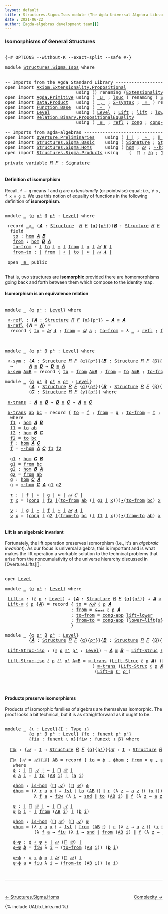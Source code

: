 ```yaml
---
layout: default
title : Structures.Sigma.Isos module (The Agda Universal Algebra Library)
date : 2021-06-22
author: [agda-algebras development team][]
---
```


### <a id="isomorphisms-of-general-structures">Isomorphisms of General Structures</a>

<pre class="Agda">

<a id="262" class="Symbol">{-#</a> <a id="266" class="Keyword">OPTIONS</a> <a id="274" class="Pragma">--without-K</a> <a id="286" class="Pragma">--exact-split</a> <a id="300" class="Pragma">--safe</a> <a id="307" class="Symbol">#-}</a>

<a id="312" class="Keyword">module</a> <a id="319" href="Structures.Sigma.Isos.html" class="Module">Structures.Sigma.Isos</a> <a id="341" class="Keyword">where</a>


<a id="349" class="Comment">-- Imports from the Agda Standard Library ------------------------------------------------------</a>
<a id="446" class="Keyword">open</a> <a id="451" class="Keyword">import</a> <a id="458" href="Axiom.Extensionality.Propositional.html" class="Module">Axiom.Extensionality.Propositional</a>
                           <a id="520" class="Keyword">using</a> <a id="526" class="Symbol">()</a> <a id="529" class="Keyword">renaming</a> <a id="538" class="Symbol">(</a><a id="539" href="Axiom.Extensionality.Propositional.html#741" class="Function">Extensionality</a> <a id="554" class="Symbol">to</a> <a id="557" class="Function">funext</a><a id="563" class="Symbol">)</a>
<a id="565" class="Keyword">open</a> <a id="570" class="Keyword">import</a> <a id="577" href="Agda.Primitive.html" class="Module">Agda.Primitive</a> <a id="592" class="Keyword">using</a> <a id="598" class="Symbol">(</a> <a id="600" href="Agda.Primitive.html#810" class="Primitive Operator">_⊔_</a> <a id="604" class="Symbol">;</a> <a id="606" href="Agda.Primitive.html#780" class="Primitive">lsuc</a> <a id="611" class="Symbol">)</a> <a id="613" class="Keyword">renaming</a> <a id="622" class="Symbol">(</a> <a id="624" href="Agda.Primitive.html#326" class="Primitive">Set</a> <a id="628" class="Symbol">to</a> <a id="631" class="Primitive">Type</a> <a id="636" class="Symbol">)</a>
<a id="638" class="Keyword">open</a> <a id="643" class="Keyword">import</a> <a id="650" href="Data.Product.html" class="Module">Data.Product</a>   <a id="665" class="Keyword">using</a> <a id="671" class="Symbol">(</a> <a id="673" href="Agda.Builtin.Sigma.html#236" class="InductiveConstructor Operator">_,_</a> <a id="677" class="Symbol">;</a> <a id="679" href="Data.Product.html#916" class="Function">Σ-syntax</a> <a id="688" class="Symbol">;</a> <a id="690" href="Data.Product.html#1167" class="Function Operator">_×_</a> <a id="694" class="Symbol">)</a> <a id="696" class="Keyword">renaming</a> <a id="705" class="Symbol">(</a> <a id="707" href="Agda.Builtin.Sigma.html#252" class="Field">proj₁</a> <a id="713" class="Symbol">to</a> <a id="716" class="Field">fst</a> <a id="720" class="Symbol">;</a> <a id="722" href="Agda.Builtin.Sigma.html#264" class="Field">proj₂</a> <a id="728" class="Symbol">to</a> <a id="731" class="Field">snd</a> <a id="735" class="Symbol">)</a>
<a id="737" class="Keyword">open</a> <a id="742" class="Keyword">import</a> <a id="749" href="Function.Base.html" class="Module">Function.Base</a>  <a id="764" class="Keyword">using</a> <a id="770" class="Symbol">(</a> <a id="772" href="Function.Base.html#1031" class="Function Operator">_∘_</a> <a id="776" class="Symbol">)</a>
<a id="778" class="Keyword">open</a> <a id="783" class="Keyword">import</a> <a id="790" href="Level.html" class="Module">Level</a>          <a id="805" class="Keyword">using</a> <a id="811" class="Symbol">(</a> <a id="813" href="Agda.Primitive.html#597" class="Postulate">Level</a> <a id="819" class="Symbol">;</a> <a id="821" href="Level.html#400" class="Record">Lift</a> <a id="826" class="Symbol">;</a> <a id="828" href="Level.html#457" class="InductiveConstructor">lift</a> <a id="833" class="Symbol">;</a> <a id="835" href="Level.html#470" class="Field">lower</a> <a id="841" class="Symbol">)</a>
<a id="843" class="Keyword">open</a> <a id="848" class="Keyword">import</a> <a id="855" href="Relation.Binary.PropositionalEquality.html" class="Module">Relation.Binary.PropositionalEquality</a>
                           <a id="920" class="Keyword">using</a> <a id="926" class="Symbol">(</a> <a id="928" href="Agda.Builtin.Equality.html#151" class="Datatype Operator">_≡_</a> <a id="932" class="Symbol">;</a> <a id="934" href="Agda.Builtin.Equality.html#208" class="InductiveConstructor">refl</a> <a id="939" class="Symbol">;</a> <a id="941" href="Relation.Binary.PropositionalEquality.Core.html#1130" class="Function">cong</a> <a id="946" class="Symbol">;</a> <a id="948" href="Relation.Binary.PropositionalEquality.Core.html#1461" class="Function">cong-app</a> <a id="957" class="Symbol">)</a>

<a id="960" class="Comment">-- Imports from agda-algebras -------------------------------------------------------------------</a>
<a id="1058" class="Keyword">open</a> <a id="1063" class="Keyword">import</a> <a id="1070" href="Overture.Preliminaries.html" class="Module">Overture.Preliminaries</a>    <a id="1096" class="Keyword">using</a> <a id="1102" class="Symbol">(</a> <a id="1104" href="Overture.Preliminaries.html#4245" class="Function Operator">∣_∣</a> <a id="1108" class="Symbol">;</a> <a id="1110" href="Overture.Preliminaries.html#9370" class="Function Operator">_≈_</a> <a id="1114" class="Symbol">;</a> <a id="1116" href="Overture.Preliminaries.html#4283" class="Function Operator">∥_∥</a> <a id="1120" class="Symbol">;</a> <a id="1122" href="Overture.Preliminaries.html#5275" class="Function Operator">_∙_</a> <a id="1126" class="Symbol">;</a> <a id="1128" href="Overture.Preliminaries.html#8697" class="Function">lower∼lift</a> <a id="1139" class="Symbol">;</a> <a id="1141" href="Overture.Preliminaries.html#8621" class="Function">lift∼lower</a> <a id="1152" class="Symbol">)</a>
<a id="1154" class="Keyword">open</a> <a id="1159" class="Keyword">import</a> <a id="1166" href="Structures.Sigma.Basic.html" class="Module">Structures.Sigma.Basic</a>    <a id="1192" class="Keyword">using</a> <a id="1198" class="Symbol">(</a> <a id="1200" href="Structures.Sigma.Basic.html#1165" class="Function">Signature</a> <a id="1210" class="Symbol">;</a> <a id="1212" href="Structures.Sigma.Basic.html#1326" class="Function">Structure</a> <a id="1222" class="Symbol">;</a> <a id="1224" href="Structures.Sigma.Basic.html#3849" class="Function">Lift-Struc</a> <a id="1235" class="Symbol">)</a>
<a id="1237" class="Keyword">open</a> <a id="1242" class="Keyword">import</a> <a id="1249" href="Structures.Sigma.Homs.html" class="Module">Structures.Sigma.Homs</a>     <a id="1275" class="Keyword">using</a> <a id="1281" class="Symbol">(</a> <a id="1283" href="Structures.Sigma.Homs.html#2347" class="Function">hom</a> <a id="1287" class="Symbol">;</a> <a id="1289" href="Structures.Sigma.Homs.html#3461" class="Function">𝒾𝒹</a> <a id="1292" class="Symbol">;</a> <a id="1294" href="Structures.Sigma.Homs.html#3335" class="Function">∘-hom</a> <a id="1300" class="Symbol">;</a> <a id="1302" href="Structures.Sigma.Homs.html#4290" class="Function">𝓁𝒾𝒻𝓉</a> <a id="1307" class="Symbol">;</a> <a id="1309" href="Structures.Sigma.Homs.html#4430" class="Function">𝓁ℴ𝓌ℯ𝓇</a> <a id="1315" class="Symbol">;</a> <a id="1317" href="Structures.Sigma.Homs.html#2256" class="Function">is-hom</a><a id="1323" class="Symbol">)</a>
<a id="1325" class="Keyword">open</a> <a id="1330" class="Keyword">import</a> <a id="1337" href="Structures.Sigma.Products.html" class="Module">Structures.Sigma.Products</a> <a id="1363" class="Keyword">using</a>    <a id="1372" class="Symbol">(</a>  <a id="1375" href="Structures.Sigma.Products.html#876" class="Function">⨅</a> <a id="1377" class="Symbol">;</a> <a id="1379" href="Structures.Sigma.Products.html#1277" class="Function">ℓp</a> <a id="1382" class="Symbol">;</a> <a id="1384" href="Structures.Sigma.Products.html#1313" class="Function">ℑ</a> <a id="1386" class="Symbol">;</a> <a id="1388" href="Structures.Sigma.Products.html#1363" class="Function">𝔖</a> <a id="1390" class="Symbol">;</a> <a id="1392" href="Structures.Sigma.Products.html#1431" class="Function">class-prod</a> <a id="1403" class="Symbol">)</a>

<a id="1406" class="Keyword">private</a> <a id="1414" class="Keyword">variable</a> <a id="1423" href="Structures.Sigma.Isos.html#1423" class="Generalizable">𝑅</a> <a id="1425" href="Structures.Sigma.Isos.html#1425" class="Generalizable">𝐹</a> <a id="1427" class="Symbol">:</a> <a id="1429" href="Structures.Sigma.Basic.html#1165" class="Function">Signature</a>

</pre>


#### <a id="isomorphism-toolbox">Definition of isomorphism</a>

Recall, `f ~ g` means f and g are *extensionally* (or pointwise) equal; i.e., `∀ x, f x ≡ g x`. We use this notion of equality of functions in the following definition of **isomorphism**.

<pre class="Agda">

<a id="1720" class="Keyword">module</a> <a id="1727" href="Structures.Sigma.Isos.html#1727" class="Module">_</a> <a id="1729" class="Symbol">{</a><a id="1730" href="Structures.Sigma.Isos.html#1730" class="Bound">α</a> <a id="1732" href="Structures.Sigma.Isos.html#1732" class="Bound">ρᵃ</a> <a id="1735" href="Structures.Sigma.Isos.html#1735" class="Bound">β</a> <a id="1737" href="Structures.Sigma.Isos.html#1737" class="Bound">ρᵇ</a> <a id="1740" class="Symbol">:</a> <a id="1742" href="Agda.Primitive.html#597" class="Postulate">Level</a><a id="1747" class="Symbol">}</a> <a id="1749" class="Keyword">where</a>

 <a id="1757" class="Keyword">record</a> <a id="1764" href="Structures.Sigma.Isos.html#1764" class="Record Operator">_≅_</a> <a id="1768" class="Symbol">(</a><a id="1769" href="Structures.Sigma.Isos.html#1769" class="Bound">𝑨</a> <a id="1771" class="Symbol">:</a> <a id="1773" href="Structures.Sigma.Basic.html#1326" class="Function">Structure</a>  <a id="1784" href="Structures.Sigma.Isos.html#1423" class="Generalizable">𝑅</a> <a id="1786" href="Structures.Sigma.Isos.html#1425" class="Generalizable">𝐹</a> <a id="1788" class="Symbol">{</a><a id="1789" href="Structures.Sigma.Isos.html#1730" class="Bound">α</a><a id="1790" class="Symbol">}{</a><a id="1792" href="Structures.Sigma.Isos.html#1732" class="Bound">ρᵃ</a><a id="1794" class="Symbol">})(</a><a id="1797" href="Structures.Sigma.Isos.html#1797" class="Bound">𝑩</a> <a id="1799" class="Symbol">:</a> <a id="1801" href="Structures.Sigma.Basic.html#1326" class="Function">Structure</a> <a id="1811" href="Structures.Sigma.Isos.html#1423" class="Generalizable">𝑅</a> <a id="1813" href="Structures.Sigma.Isos.html#1425" class="Generalizable">𝐹</a> <a id="1815" class="Symbol">{</a><a id="1816" href="Structures.Sigma.Isos.html#1735" class="Bound">β</a><a id="1817" class="Symbol">}{</a><a id="1819" href="Structures.Sigma.Isos.html#1737" class="Bound">ρᵇ</a><a id="1821" class="Symbol">})</a> <a id="1824" class="Symbol">:</a> <a id="1826" href="Structures.Sigma.Isos.html#631" class="Primitive">Type</a> <a id="1831" class="Symbol">(</a><a id="1832" href="Structures.Sigma.Isos.html#1730" class="Bound">α</a> <a id="1834" href="Agda.Primitive.html#810" class="Primitive Operator">⊔</a> <a id="1836" href="Structures.Sigma.Isos.html#1732" class="Bound">ρᵃ</a> <a id="1839" href="Agda.Primitive.html#810" class="Primitive Operator">⊔</a> <a id="1841" href="Structures.Sigma.Isos.html#1735" class="Bound">β</a> <a id="1843" href="Agda.Primitive.html#810" class="Primitive Operator">⊔</a> <a id="1845" href="Structures.Sigma.Isos.html#1737" class="Bound">ρᵇ</a><a id="1847" class="Symbol">)</a> <a id="1849" class="Keyword">where</a>
  <a id="1857" class="Keyword">field</a>
   <a id="1866" href="Structures.Sigma.Isos.html#1866" class="Field">to</a> <a id="1869" class="Symbol">:</a> <a id="1871" href="Structures.Sigma.Homs.html#2347" class="Function">hom</a> <a id="1875" href="Structures.Sigma.Isos.html#1769" class="Bound">𝑨</a> <a id="1877" href="Structures.Sigma.Isos.html#1797" class="Bound">𝑩</a>
   <a id="1882" href="Structures.Sigma.Isos.html#1882" class="Field">from</a> <a id="1887" class="Symbol">:</a> <a id="1889" href="Structures.Sigma.Homs.html#2347" class="Function">hom</a> <a id="1893" href="Structures.Sigma.Isos.html#1797" class="Bound">𝑩</a> <a id="1895" href="Structures.Sigma.Isos.html#1769" class="Bound">𝑨</a>
   <a id="1900" href="Structures.Sigma.Isos.html#1900" class="Field">to∼from</a> <a id="1908" class="Symbol">:</a> <a id="1910" href="Overture.Preliminaries.html#4245" class="Function Operator">∣</a> <a id="1912" href="Structures.Sigma.Isos.html#1866" class="Field">to</a> <a id="1915" href="Overture.Preliminaries.html#4245" class="Function Operator">∣</a> <a id="1917" href="Function.Base.html#1031" class="Function Operator">∘</a> <a id="1919" href="Overture.Preliminaries.html#4245" class="Function Operator">∣</a> <a id="1921" href="Structures.Sigma.Isos.html#1882" class="Field">from</a> <a id="1926" href="Overture.Preliminaries.html#4245" class="Function Operator">∣</a> <a id="1928" href="Overture.Preliminaries.html#9370" class="Function Operator">≈</a> <a id="1930" href="Overture.Preliminaries.html#4245" class="Function Operator">∣</a> <a id="1932" href="Structures.Sigma.Homs.html#3461" class="Function">𝒾𝒹</a> <a id="1935" href="Structures.Sigma.Isos.html#1797" class="Bound">𝑩</a> <a id="1937" href="Overture.Preliminaries.html#4245" class="Function Operator">∣</a>
   <a id="1942" href="Structures.Sigma.Isos.html#1942" class="Field">from∼to</a> <a id="1950" class="Symbol">:</a> <a id="1952" href="Overture.Preliminaries.html#4245" class="Function Operator">∣</a> <a id="1954" href="Structures.Sigma.Isos.html#1882" class="Field">from</a> <a id="1959" href="Overture.Preliminaries.html#4245" class="Function Operator">∣</a> <a id="1961" href="Function.Base.html#1031" class="Function Operator">∘</a> <a id="1963" href="Overture.Preliminaries.html#4245" class="Function Operator">∣</a> <a id="1965" href="Structures.Sigma.Isos.html#1866" class="Field">to</a> <a id="1968" href="Overture.Preliminaries.html#4245" class="Function Operator">∣</a> <a id="1970" href="Overture.Preliminaries.html#9370" class="Function Operator">≈</a> <a id="1972" href="Overture.Preliminaries.html#4245" class="Function Operator">∣</a> <a id="1974" href="Structures.Sigma.Homs.html#3461" class="Function">𝒾𝒹</a> <a id="1977" href="Structures.Sigma.Isos.html#1769" class="Bound">𝑨</a> <a id="1979" href="Overture.Preliminaries.html#4245" class="Function Operator">∣</a>

 <a id="1983" class="Keyword">open</a> <a id="1988" href="Structures.Sigma.Isos.html#1764" class="Module Operator">_≅_</a> <a id="1992" class="Keyword">public</a>

</pre>

That is, two structures are **isomorphic** provided there are homomorphisms going back and forth between them which compose to the identity map.



#### <a id="isomorphism-is-an-equivalence-relation">Isomorphism is an equivalence relation</a>

<pre class="Agda">

<a id="2270" class="Keyword">module</a> <a id="2277" href="Structures.Sigma.Isos.html#2277" class="Module">_</a> <a id="2279" class="Symbol">{</a><a id="2280" href="Structures.Sigma.Isos.html#2280" class="Bound">α</a> <a id="2282" href="Structures.Sigma.Isos.html#2282" class="Bound">ρᵃ</a> <a id="2285" class="Symbol">:</a> <a id="2287" href="Agda.Primitive.html#597" class="Postulate">Level</a><a id="2292" class="Symbol">}</a> <a id="2294" class="Keyword">where</a>

 <a id="2302" href="Structures.Sigma.Isos.html#2302" class="Function">≅-refl</a> <a id="2309" class="Symbol">:</a> <a id="2311" class="Symbol">{</a><a id="2312" href="Structures.Sigma.Isos.html#2312" class="Bound">𝑨</a> <a id="2314" class="Symbol">:</a> <a id="2316" href="Structures.Sigma.Basic.html#1326" class="Function">Structure</a> <a id="2326" href="Structures.Sigma.Isos.html#1423" class="Generalizable">𝑅</a> <a id="2328" href="Structures.Sigma.Isos.html#1425" class="Generalizable">𝐹</a> <a id="2330" class="Symbol">{</a><a id="2331" href="Structures.Sigma.Isos.html#2280" class="Bound">α</a><a id="2332" class="Symbol">}{</a><a id="2334" href="Structures.Sigma.Isos.html#2282" class="Bound">ρᵃ</a><a id="2336" class="Symbol">}}</a> <a id="2339" class="Symbol">→</a> <a id="2341" href="Structures.Sigma.Isos.html#2312" class="Bound">𝑨</a> <a id="2343" href="Structures.Sigma.Isos.html#1764" class="Record Operator">≅</a> <a id="2345" href="Structures.Sigma.Isos.html#2312" class="Bound">𝑨</a>
 <a id="2348" href="Structures.Sigma.Isos.html#2302" class="Function">≅-refl</a> <a id="2355" class="Symbol">{</a><a id="2356" class="Argument">𝑨</a> <a id="2358" class="Symbol">=</a> <a id="2360" href="Structures.Sigma.Isos.html#2360" class="Bound">𝑨</a><a id="2361" class="Symbol">}</a> <a id="2363" class="Symbol">=</a>
  <a id="2367" class="Keyword">record</a> <a id="2374" class="Symbol">{</a> <a id="2376" href="Structures.Sigma.Isos.html#1866" class="Field">to</a> <a id="2379" class="Symbol">=</a> <a id="2381" href="Structures.Sigma.Homs.html#3461" class="Function">𝒾𝒹</a> <a id="2384" href="Structures.Sigma.Isos.html#2360" class="Bound">𝑨</a> <a id="2386" class="Symbol">;</a> <a id="2388" href="Structures.Sigma.Isos.html#1882" class="Field">from</a> <a id="2393" class="Symbol">=</a> <a id="2395" href="Structures.Sigma.Homs.html#3461" class="Function">𝒾𝒹</a> <a id="2398" href="Structures.Sigma.Isos.html#2360" class="Bound">𝑨</a> <a id="2400" class="Symbol">;</a> <a id="2402" href="Structures.Sigma.Isos.html#1900" class="Field">to∼from</a> <a id="2410" class="Symbol">=</a> <a id="2412" class="Symbol">λ</a> <a id="2414" href="Structures.Sigma.Isos.html#2414" class="Bound">_</a> <a id="2416" class="Symbol">→</a> <a id="2418" href="Agda.Builtin.Equality.html#208" class="InductiveConstructor">refl</a> <a id="2423" class="Symbol">;</a> <a id="2425" href="Structures.Sigma.Isos.html#1942" class="Field">from∼to</a> <a id="2433" class="Symbol">=</a> <a id="2435" class="Symbol">λ</a> <a id="2437" href="Structures.Sigma.Isos.html#2437" class="Bound">_</a> <a id="2439" class="Symbol">→</a> <a id="2441" href="Agda.Builtin.Equality.html#208" class="InductiveConstructor">refl</a> <a id="2446" class="Symbol">}</a>



<a id="2451" class="Keyword">module</a> <a id="2458" href="Structures.Sigma.Isos.html#2458" class="Module">_</a> <a id="2460" class="Symbol">{</a><a id="2461" href="Structures.Sigma.Isos.html#2461" class="Bound">α</a> <a id="2463" href="Structures.Sigma.Isos.html#2463" class="Bound">ρᵃ</a> <a id="2466" href="Structures.Sigma.Isos.html#2466" class="Bound">β</a> <a id="2468" href="Structures.Sigma.Isos.html#2468" class="Bound">ρᵇ</a> <a id="2471" class="Symbol">:</a> <a id="2473" href="Agda.Primitive.html#597" class="Postulate">Level</a><a id="2478" class="Symbol">}</a> <a id="2480" class="Keyword">where</a>

 <a id="2488" href="Structures.Sigma.Isos.html#2488" class="Function">≅-sym</a> <a id="2494" class="Symbol">:</a> <a id="2496" class="Symbol">{</a><a id="2497" href="Structures.Sigma.Isos.html#2497" class="Bound">𝑨</a> <a id="2499" class="Symbol">:</a> <a id="2501" href="Structures.Sigma.Basic.html#1326" class="Function">Structure</a> <a id="2511" href="Structures.Sigma.Isos.html#1423" class="Generalizable">𝑅</a> <a id="2513" href="Structures.Sigma.Isos.html#1425" class="Generalizable">𝐹</a> <a id="2515" class="Symbol">{</a><a id="2516" href="Structures.Sigma.Isos.html#2461" class="Bound">α</a><a id="2517" class="Symbol">}{</a><a id="2519" href="Structures.Sigma.Isos.html#2463" class="Bound">ρᵃ</a><a id="2521" class="Symbol">}}{</a><a id="2524" href="Structures.Sigma.Isos.html#2524" class="Bound">𝑩</a> <a id="2526" class="Symbol">:</a> <a id="2528" href="Structures.Sigma.Basic.html#1326" class="Function">Structure</a> <a id="2538" href="Structures.Sigma.Isos.html#1423" class="Generalizable">𝑅</a> <a id="2540" href="Structures.Sigma.Isos.html#1425" class="Generalizable">𝐹</a> <a id="2542" class="Symbol">{</a><a id="2543" href="Structures.Sigma.Isos.html#2466" class="Bound">β</a><a id="2544" class="Symbol">}{</a><a id="2546" href="Structures.Sigma.Isos.html#2468" class="Bound">ρᵇ</a><a id="2548" class="Symbol">}}</a>
  <a id="2553" class="Symbol">→</a>      <a id="2560" href="Structures.Sigma.Isos.html#2497" class="Bound">𝑨</a> <a id="2562" href="Structures.Sigma.Isos.html#1764" class="Record Operator">≅</a> <a id="2564" href="Structures.Sigma.Isos.html#2524" class="Bound">𝑩</a> <a id="2566" class="Symbol">→</a> <a id="2568" href="Structures.Sigma.Isos.html#2524" class="Bound">𝑩</a> <a id="2570" href="Structures.Sigma.Isos.html#1764" class="Record Operator">≅</a> <a id="2572" href="Structures.Sigma.Isos.html#2497" class="Bound">𝑨</a>
 <a id="2575" href="Structures.Sigma.Isos.html#2488" class="Function">≅-sym</a> <a id="2581" href="Structures.Sigma.Isos.html#2581" class="Bound">A≅B</a> <a id="2585" class="Symbol">=</a> <a id="2587" class="Keyword">record</a> <a id="2594" class="Symbol">{</a> <a id="2596" href="Structures.Sigma.Isos.html#1866" class="Field">to</a> <a id="2599" class="Symbol">=</a> <a id="2601" href="Structures.Sigma.Isos.html#1882" class="Field">from</a> <a id="2606" href="Structures.Sigma.Isos.html#2581" class="Bound">A≅B</a> <a id="2610" class="Symbol">;</a> <a id="2612" href="Structures.Sigma.Isos.html#1882" class="Field">from</a> <a id="2617" class="Symbol">=</a> <a id="2619" href="Structures.Sigma.Isos.html#1866" class="Field">to</a> <a id="2622" href="Structures.Sigma.Isos.html#2581" class="Bound">A≅B</a> <a id="2626" class="Symbol">;</a> <a id="2628" href="Structures.Sigma.Isos.html#1900" class="Field">to∼from</a> <a id="2636" class="Symbol">=</a> <a id="2638" href="Structures.Sigma.Isos.html#1942" class="Field">from∼to</a> <a id="2646" href="Structures.Sigma.Isos.html#2581" class="Bound">A≅B</a> <a id="2650" class="Symbol">;</a> <a id="2652" href="Structures.Sigma.Isos.html#1942" class="Field">from∼to</a> <a id="2660" class="Symbol">=</a> <a id="2662" href="Structures.Sigma.Isos.html#1900" class="Field">to∼from</a> <a id="2670" href="Structures.Sigma.Isos.html#2581" class="Bound">A≅B</a> <a id="2674" class="Symbol">}</a>

<a id="2677" class="Keyword">module</a> <a id="2684" href="Structures.Sigma.Isos.html#2684" class="Module">_</a> <a id="2686" class="Symbol">{</a><a id="2687" href="Structures.Sigma.Isos.html#2687" class="Bound">α</a> <a id="2689" href="Structures.Sigma.Isos.html#2689" class="Bound">ρᵃ</a> <a id="2692" href="Structures.Sigma.Isos.html#2692" class="Bound">β</a> <a id="2694" href="Structures.Sigma.Isos.html#2694" class="Bound">ρᵇ</a> <a id="2697" href="Structures.Sigma.Isos.html#2697" class="Bound">γ</a> <a id="2699" href="Structures.Sigma.Isos.html#2699" class="Bound">ρᶜ</a> <a id="2702" class="Symbol">:</a> <a id="2704" href="Agda.Primitive.html#597" class="Postulate">Level</a><a id="2709" class="Symbol">}</a>
         <a id="2720" class="Symbol">(</a><a id="2721" href="Structures.Sigma.Isos.html#2721" class="Bound">𝑨</a> <a id="2723" class="Symbol">:</a> <a id="2725" href="Structures.Sigma.Basic.html#1326" class="Function">Structure</a> <a id="2735" href="Structures.Sigma.Isos.html#1423" class="Generalizable">𝑅</a> <a id="2737" href="Structures.Sigma.Isos.html#1425" class="Generalizable">𝐹</a> <a id="2739" class="Symbol">{</a><a id="2740" href="Structures.Sigma.Isos.html#2687" class="Bound">α</a><a id="2741" class="Symbol">}{</a><a id="2743" href="Structures.Sigma.Isos.html#2689" class="Bound">ρᵃ</a><a id="2745" class="Symbol">}){</a><a id="2748" href="Structures.Sigma.Isos.html#2748" class="Bound">𝑩</a> <a id="2750" class="Symbol">:</a> <a id="2752" href="Structures.Sigma.Basic.html#1326" class="Function">Structure</a> <a id="2762" href="Structures.Sigma.Isos.html#1423" class="Generalizable">𝑅</a> <a id="2764" href="Structures.Sigma.Isos.html#1425" class="Generalizable">𝐹</a> <a id="2766" class="Symbol">{</a><a id="2767" href="Structures.Sigma.Isos.html#2692" class="Bound">β</a><a id="2768" class="Symbol">}{</a><a id="2770" href="Structures.Sigma.Isos.html#2694" class="Bound">ρᵇ</a><a id="2772" class="Symbol">}}</a>
         <a id="2784" class="Symbol">(</a><a id="2785" href="Structures.Sigma.Isos.html#2785" class="Bound">𝑪</a> <a id="2787" class="Symbol">:</a> <a id="2789" href="Structures.Sigma.Basic.html#1326" class="Function">Structure</a> <a id="2799" href="Structures.Sigma.Isos.html#1423" class="Generalizable">𝑅</a> <a id="2801" href="Structures.Sigma.Isos.html#1425" class="Generalizable">𝐹</a> <a id="2803" class="Symbol">{</a><a id="2804" href="Structures.Sigma.Isos.html#2697" class="Bound">γ</a><a id="2805" class="Symbol">}{</a><a id="2807" href="Structures.Sigma.Isos.html#2699" class="Bound">ρᶜ</a><a id="2809" class="Symbol">})</a> <a id="2812" class="Keyword">where</a>

 <a id="2820" href="Structures.Sigma.Isos.html#2820" class="Function">≅-trans</a> <a id="2828" class="Symbol">:</a> <a id="2830" href="Structures.Sigma.Isos.html#2721" class="Bound">𝑨</a> <a id="2832" href="Structures.Sigma.Isos.html#1764" class="Record Operator">≅</a> <a id="2834" href="Structures.Sigma.Isos.html#2748" class="Bound">𝑩</a> <a id="2836" class="Symbol">→</a> <a id="2838" href="Structures.Sigma.Isos.html#2748" class="Bound">𝑩</a> <a id="2840" href="Structures.Sigma.Isos.html#1764" class="Record Operator">≅</a> <a id="2842" href="Structures.Sigma.Isos.html#2785" class="Bound">𝑪</a> <a id="2844" class="Symbol">→</a> <a id="2846" href="Structures.Sigma.Isos.html#2721" class="Bound">𝑨</a> <a id="2848" href="Structures.Sigma.Isos.html#1764" class="Record Operator">≅</a> <a id="2850" href="Structures.Sigma.Isos.html#2785" class="Bound">𝑪</a>

 <a id="2854" href="Structures.Sigma.Isos.html#2820" class="Function">≅-trans</a> <a id="2862" href="Structures.Sigma.Isos.html#2862" class="Bound">ab</a> <a id="2865" href="Structures.Sigma.Isos.html#2865" class="Bound">bc</a> <a id="2868" class="Symbol">=</a> <a id="2870" class="Keyword">record</a> <a id="2877" class="Symbol">{</a> <a id="2879" href="Structures.Sigma.Isos.html#1866" class="Field">to</a> <a id="2882" class="Symbol">=</a> <a id="2884" href="Structures.Sigma.Isos.html#2993" class="Function">f</a> <a id="2886" class="Symbol">;</a> <a id="2888" href="Structures.Sigma.Isos.html#1882" class="Field">from</a> <a id="2893" class="Symbol">=</a> <a id="2895" href="Structures.Sigma.Isos.html#3090" class="Function">g</a> <a id="2897" class="Symbol">;</a> <a id="2899" href="Structures.Sigma.Isos.html#1900" class="Field">to∼from</a> <a id="2907" class="Symbol">=</a> <a id="2909" href="Structures.Sigma.Isos.html#3127" class="Function">τ</a> <a id="2911" class="Symbol">;</a> <a id="2913" href="Structures.Sigma.Isos.html#1942" class="Field">from∼to</a> <a id="2921" class="Symbol">=</a> <a id="2923" href="Structures.Sigma.Isos.html#3219" class="Function">ν</a> <a id="2925" class="Symbol">}</a>
  <a id="2929" class="Keyword">where</a>
  <a id="2937" href="Structures.Sigma.Isos.html#2937" class="Function">f1</a> <a id="2940" class="Symbol">:</a> <a id="2942" href="Structures.Sigma.Homs.html#2347" class="Function">hom</a> <a id="2946" href="Structures.Sigma.Isos.html#2721" class="Bound">𝑨</a> <a id="2948" href="Structures.Sigma.Isos.html#2748" class="Bound">𝑩</a>
  <a id="2952" href="Structures.Sigma.Isos.html#2937" class="Function">f1</a> <a id="2955" class="Symbol">=</a> <a id="2957" href="Structures.Sigma.Isos.html#1866" class="Field">to</a> <a id="2960" href="Structures.Sigma.Isos.html#2862" class="Bound">ab</a>
  <a id="2965" href="Structures.Sigma.Isos.html#2965" class="Function">f2</a> <a id="2968" class="Symbol">:</a> <a id="2970" href="Structures.Sigma.Homs.html#2347" class="Function">hom</a> <a id="2974" href="Structures.Sigma.Isos.html#2748" class="Bound">𝑩</a> <a id="2976" href="Structures.Sigma.Isos.html#2785" class="Bound">𝑪</a>
  <a id="2980" href="Structures.Sigma.Isos.html#2965" class="Function">f2</a> <a id="2983" class="Symbol">=</a> <a id="2985" href="Structures.Sigma.Isos.html#1866" class="Field">to</a> <a id="2988" href="Structures.Sigma.Isos.html#2865" class="Bound">bc</a>
  <a id="2993" href="Structures.Sigma.Isos.html#2993" class="Function">f</a> <a id="2995" class="Symbol">:</a> <a id="2997" href="Structures.Sigma.Homs.html#2347" class="Function">hom</a> <a id="3001" href="Structures.Sigma.Isos.html#2721" class="Bound">𝑨</a> <a id="3003" href="Structures.Sigma.Isos.html#2785" class="Bound">𝑪</a>
  <a id="3007" href="Structures.Sigma.Isos.html#2993" class="Function">f</a> <a id="3009" class="Symbol">=</a> <a id="3011" href="Structures.Sigma.Homs.html#3335" class="Function">∘-hom</a> <a id="3017" href="Structures.Sigma.Isos.html#2721" class="Bound">𝑨</a> <a id="3019" href="Structures.Sigma.Isos.html#2785" class="Bound">𝑪</a> <a id="3021" href="Structures.Sigma.Isos.html#2937" class="Function">f1</a> <a id="3024" href="Structures.Sigma.Isos.html#2965" class="Function">f2</a>

  <a id="3030" href="Structures.Sigma.Isos.html#3030" class="Function">g1</a> <a id="3033" class="Symbol">:</a> <a id="3035" href="Structures.Sigma.Homs.html#2347" class="Function">hom</a> <a id="3039" href="Structures.Sigma.Isos.html#2785" class="Bound">𝑪</a> <a id="3041" href="Structures.Sigma.Isos.html#2748" class="Bound">𝑩</a>
  <a id="3045" href="Structures.Sigma.Isos.html#3030" class="Function">g1</a> <a id="3048" class="Symbol">=</a> <a id="3050" href="Structures.Sigma.Isos.html#1882" class="Field">from</a> <a id="3055" href="Structures.Sigma.Isos.html#2865" class="Bound">bc</a>
  <a id="3060" href="Structures.Sigma.Isos.html#3060" class="Function">g2</a> <a id="3063" class="Symbol">:</a> <a id="3065" href="Structures.Sigma.Homs.html#2347" class="Function">hom</a> <a id="3069" href="Structures.Sigma.Isos.html#2748" class="Bound">𝑩</a> <a id="3071" href="Structures.Sigma.Isos.html#2721" class="Bound">𝑨</a>
  <a id="3075" href="Structures.Sigma.Isos.html#3060" class="Function">g2</a> <a id="3078" class="Symbol">=</a> <a id="3080" href="Structures.Sigma.Isos.html#1882" class="Field">from</a> <a id="3085" href="Structures.Sigma.Isos.html#2862" class="Bound">ab</a>
  <a id="3090" href="Structures.Sigma.Isos.html#3090" class="Function">g</a> <a id="3092" class="Symbol">:</a> <a id="3094" href="Structures.Sigma.Homs.html#2347" class="Function">hom</a> <a id="3098" href="Structures.Sigma.Isos.html#2785" class="Bound">𝑪</a> <a id="3100" href="Structures.Sigma.Isos.html#2721" class="Bound">𝑨</a>
  <a id="3104" href="Structures.Sigma.Isos.html#3090" class="Function">g</a> <a id="3106" class="Symbol">=</a> <a id="3108" href="Structures.Sigma.Homs.html#3335" class="Function">∘-hom</a> <a id="3114" href="Structures.Sigma.Isos.html#2785" class="Bound">𝑪</a> <a id="3116" href="Structures.Sigma.Isos.html#2721" class="Bound">𝑨</a> <a id="3118" href="Structures.Sigma.Isos.html#3030" class="Function">g1</a> <a id="3121" href="Structures.Sigma.Isos.html#3060" class="Function">g2</a>

  <a id="3127" href="Structures.Sigma.Isos.html#3127" class="Function">τ</a> <a id="3129" class="Symbol">:</a> <a id="3131" href="Overture.Preliminaries.html#4245" class="Function Operator">∣</a> <a id="3133" href="Structures.Sigma.Isos.html#2993" class="Function">f</a> <a id="3135" href="Overture.Preliminaries.html#4245" class="Function Operator">∣</a> <a id="3137" href="Function.Base.html#1031" class="Function Operator">∘</a> <a id="3139" href="Overture.Preliminaries.html#4245" class="Function Operator">∣</a> <a id="3141" href="Structures.Sigma.Isos.html#3090" class="Function">g</a> <a id="3143" href="Overture.Preliminaries.html#4245" class="Function Operator">∣</a> <a id="3145" href="Overture.Preliminaries.html#9370" class="Function Operator">≈</a> <a id="3147" href="Overture.Preliminaries.html#4245" class="Function Operator">∣</a> <a id="3149" href="Structures.Sigma.Homs.html#3461" class="Function">𝒾𝒹</a> <a id="3152" href="Structures.Sigma.Isos.html#2785" class="Bound">𝑪</a> <a id="3154" href="Overture.Preliminaries.html#4245" class="Function Operator">∣</a>
  <a id="3158" href="Structures.Sigma.Isos.html#3127" class="Function">τ</a> <a id="3160" href="Structures.Sigma.Isos.html#3160" class="Bound">x</a> <a id="3162" class="Symbol">=</a> <a id="3164" class="Symbol">(</a><a id="3165" href="Relation.Binary.PropositionalEquality.Core.html#1130" class="Function">cong</a> <a id="3170" href="Overture.Preliminaries.html#4245" class="Function Operator">∣</a> <a id="3172" href="Structures.Sigma.Isos.html#2965" class="Function">f2</a> <a id="3175" href="Overture.Preliminaries.html#4245" class="Function Operator">∣</a><a id="3176" class="Symbol">(</a><a id="3177" href="Structures.Sigma.Isos.html#1900" class="Field">to∼from</a> <a id="3185" href="Structures.Sigma.Isos.html#2862" class="Bound">ab</a> <a id="3188" class="Symbol">(</a><a id="3189" href="Overture.Preliminaries.html#4245" class="Function Operator">∣</a> <a id="3191" href="Structures.Sigma.Isos.html#3030" class="Function">g1</a> <a id="3194" href="Overture.Preliminaries.html#4245" class="Function Operator">∣</a> <a id="3196" href="Structures.Sigma.Isos.html#3160" class="Bound">x</a><a id="3197" class="Symbol">)))</a><a id="3200" href="Overture.Preliminaries.html#5275" class="Function Operator">∙</a><a id="3201" class="Symbol">(</a><a id="3202" href="Structures.Sigma.Isos.html#1900" class="Field">to∼from</a> <a id="3210" href="Structures.Sigma.Isos.html#2865" class="Bound">bc</a><a id="3212" class="Symbol">)</a> <a id="3214" href="Structures.Sigma.Isos.html#3160" class="Bound">x</a>

  <a id="3219" href="Structures.Sigma.Isos.html#3219" class="Function">ν</a> <a id="3221" class="Symbol">:</a> <a id="3223" href="Overture.Preliminaries.html#4245" class="Function Operator">∣</a> <a id="3225" href="Structures.Sigma.Isos.html#3090" class="Function">g</a> <a id="3227" href="Overture.Preliminaries.html#4245" class="Function Operator">∣</a> <a id="3229" href="Function.Base.html#1031" class="Function Operator">∘</a> <a id="3231" href="Overture.Preliminaries.html#4245" class="Function Operator">∣</a> <a id="3233" href="Structures.Sigma.Isos.html#2993" class="Function">f</a> <a id="3235" href="Overture.Preliminaries.html#4245" class="Function Operator">∣</a> <a id="3237" href="Overture.Preliminaries.html#9370" class="Function Operator">≈</a> <a id="3239" href="Overture.Preliminaries.html#4245" class="Function Operator">∣</a> <a id="3241" href="Structures.Sigma.Homs.html#3461" class="Function">𝒾𝒹</a> <a id="3244" href="Structures.Sigma.Isos.html#2721" class="Bound">𝑨</a> <a id="3246" href="Overture.Preliminaries.html#4245" class="Function Operator">∣</a>
  <a id="3250" href="Structures.Sigma.Isos.html#3219" class="Function">ν</a> <a id="3252" href="Structures.Sigma.Isos.html#3252" class="Bound">x</a> <a id="3254" class="Symbol">=</a> <a id="3256" class="Symbol">(</a><a id="3257" href="Relation.Binary.PropositionalEquality.Core.html#1130" class="Function">cong</a> <a id="3262" href="Overture.Preliminaries.html#4245" class="Function Operator">∣</a> <a id="3264" href="Structures.Sigma.Isos.html#3060" class="Function">g2</a> <a id="3267" href="Overture.Preliminaries.html#4245" class="Function Operator">∣</a><a id="3268" class="Symbol">(</a><a id="3269" href="Structures.Sigma.Isos.html#1942" class="Field">from∼to</a> <a id="3277" href="Structures.Sigma.Isos.html#2865" class="Bound">bc</a> <a id="3280" class="Symbol">(</a><a id="3281" href="Overture.Preliminaries.html#4245" class="Function Operator">∣</a> <a id="3283" href="Structures.Sigma.Isos.html#2937" class="Function">f1</a> <a id="3286" href="Overture.Preliminaries.html#4245" class="Function Operator">∣</a> <a id="3288" href="Structures.Sigma.Isos.html#3252" class="Bound">x</a><a id="3289" class="Symbol">)))</a><a id="3292" href="Overture.Preliminaries.html#5275" class="Function Operator">∙</a><a id="3293" class="Symbol">(</a><a id="3294" href="Structures.Sigma.Isos.html#1942" class="Field">from∼to</a> <a id="3302" href="Structures.Sigma.Isos.html#2862" class="Bound">ab</a><a id="3304" class="Symbol">)</a> <a id="3306" href="Structures.Sigma.Isos.html#3252" class="Bound">x</a>

</pre>

#### <a id="lift-is-an-algebraic-invariant">Lift is an algebraic invariant</a>

Fortunately, the lift operation preserves isomorphism (i.e., it's an *algebraic invariant*). As our focus is universal algebra, this is important and is what makes the lift operation a workable solution to the technical problems that arise from the noncumulativity of the universe hierarchy discussed in [Overture.Lifts][].

<pre class="Agda">

<a id="3740" class="Keyword">open</a> <a id="3745" href="Level.html" class="Module">Level</a>

<a id="3752" class="Keyword">module</a> <a id="3759" href="Structures.Sigma.Isos.html#3759" class="Module">_</a> <a id="3761" class="Symbol">{</a><a id="3762" href="Structures.Sigma.Isos.html#3762" class="Bound">α</a> <a id="3764" href="Structures.Sigma.Isos.html#3764" class="Bound">ρᵃ</a> <a id="3767" class="Symbol">:</a> <a id="3769" href="Agda.Primitive.html#597" class="Postulate">Level</a><a id="3774" class="Symbol">}</a> <a id="3776" class="Keyword">where</a>

 <a id="3784" href="Structures.Sigma.Isos.html#3784" class="Function">Lift-≅</a> <a id="3791" class="Symbol">:</a> <a id="3793" class="Symbol">(</a><a id="3794" href="Structures.Sigma.Isos.html#3794" class="Bound">ℓ</a> <a id="3796" href="Structures.Sigma.Isos.html#3796" class="Bound">ρ</a> <a id="3798" class="Symbol">:</a> <a id="3800" href="Agda.Primitive.html#597" class="Postulate">Level</a><a id="3805" class="Symbol">)</a> <a id="3807" class="Symbol">→</a> <a id="3809" class="Symbol">{</a><a id="3810" href="Structures.Sigma.Isos.html#3810" class="Bound">𝑨</a> <a id="3812" class="Symbol">:</a> <a id="3814" href="Structures.Sigma.Basic.html#1326" class="Function">Structure</a> <a id="3824" href="Structures.Sigma.Isos.html#1423" class="Generalizable">𝑅</a> <a id="3826" href="Structures.Sigma.Isos.html#1425" class="Generalizable">𝐹</a> <a id="3828" class="Symbol">{</a><a id="3829" href="Structures.Sigma.Isos.html#3762" class="Bound">α</a><a id="3830" class="Symbol">}{</a><a id="3832" href="Structures.Sigma.Isos.html#3764" class="Bound">ρᵃ</a><a id="3834" class="Symbol">}}</a> <a id="3837" class="Symbol">→</a> <a id="3839" href="Structures.Sigma.Isos.html#3810" class="Bound">𝑨</a> <a id="3841" href="Structures.Sigma.Isos.html#1764" class="Record Operator">≅</a> <a id="3843" class="Symbol">(</a><a id="3844" href="Structures.Sigma.Basic.html#3849" class="Function">Lift-Struc</a> <a id="3855" href="Structures.Sigma.Isos.html#3794" class="Bound">ℓ</a> <a id="3857" href="Structures.Sigma.Isos.html#3796" class="Bound">ρ</a> <a id="3859" href="Structures.Sigma.Isos.html#3810" class="Bound">𝑨</a><a id="3860" class="Symbol">)</a>
 <a id="3863" href="Structures.Sigma.Isos.html#3784" class="Function">Lift-≅</a> <a id="3870" href="Structures.Sigma.Isos.html#3870" class="Bound">ℓ</a> <a id="3872" href="Structures.Sigma.Isos.html#3872" class="Bound">ρ</a> <a id="3874" class="Symbol">{</a><a id="3875" href="Structures.Sigma.Isos.html#3875" class="Bound">𝑨</a><a id="3876" class="Symbol">}</a> <a id="3878" class="Symbol">=</a> <a id="3880" class="Keyword">record</a> <a id="3887" class="Symbol">{</a> <a id="3889" href="Structures.Sigma.Isos.html#1866" class="Field">to</a> <a id="3892" class="Symbol">=</a> <a id="3894" href="Structures.Sigma.Homs.html#4290" class="Function">𝓁𝒾𝒻𝓉</a> <a id="3899" href="Structures.Sigma.Isos.html#3870" class="Bound">ℓ</a> <a id="3901" href="Structures.Sigma.Isos.html#3872" class="Bound">ρ</a> <a id="3903" href="Structures.Sigma.Isos.html#3875" class="Bound">𝑨</a>
                         <a id="3930" class="Symbol">;</a> <a id="3932" href="Structures.Sigma.Isos.html#1882" class="Field">from</a> <a id="3937" class="Symbol">=</a> <a id="3939" href="Structures.Sigma.Homs.html#4430" class="Function">𝓁ℴ𝓌ℯ𝓇</a> <a id="3945" href="Structures.Sigma.Isos.html#3870" class="Bound">ℓ</a> <a id="3947" href="Structures.Sigma.Isos.html#3872" class="Bound">ρ</a> <a id="3949" href="Structures.Sigma.Isos.html#3875" class="Bound">𝑨</a>
                         <a id="3976" class="Symbol">;</a> <a id="3978" href="Structures.Sigma.Isos.html#1900" class="Field">to∼from</a> <a id="3986" class="Symbol">=</a> <a id="3988" href="Relation.Binary.PropositionalEquality.Core.html#1461" class="Function">cong-app</a> <a id="3997" href="Overture.Preliminaries.html#8621" class="Function">lift∼lower</a>
                         <a id="4033" class="Symbol">;</a> <a id="4035" href="Structures.Sigma.Isos.html#1942" class="Field">from∼to</a> <a id="4043" class="Symbol">=</a> <a id="4045" href="Relation.Binary.PropositionalEquality.Core.html#1461" class="Function">cong-app</a> <a id="4054" class="Symbol">(</a><a id="4055" href="Overture.Preliminaries.html#8697" class="Function">lower∼lift</a><a id="4065" class="Symbol">{</a><a id="4066" href="Structures.Sigma.Isos.html#3762" class="Bound">α</a><a id="4067" class="Symbol">}{</a><a id="4069" href="Structures.Sigma.Isos.html#3872" class="Bound">ρ</a><a id="4070" class="Symbol">})</a>
                         <a id="4098" class="Symbol">}</a>

<a id="4101" class="Keyword">module</a> <a id="4108" href="Structures.Sigma.Isos.html#4108" class="Module">_</a> <a id="4110" class="Symbol">{</a><a id="4111" href="Structures.Sigma.Isos.html#4111" class="Bound">α</a> <a id="4113" href="Structures.Sigma.Isos.html#4113" class="Bound">ρᵃ</a> <a id="4116" href="Structures.Sigma.Isos.html#4116" class="Bound">β</a> <a id="4118" href="Structures.Sigma.Isos.html#4118" class="Bound">ρᵇ</a> <a id="4121" class="Symbol">:</a> <a id="4123" href="Agda.Primitive.html#597" class="Postulate">Level</a><a id="4128" class="Symbol">}</a>
         <a id="4139" class="Symbol">{</a><a id="4140" href="Structures.Sigma.Isos.html#4140" class="Bound">𝑨</a> <a id="4142" class="Symbol">:</a> <a id="4144" href="Structures.Sigma.Basic.html#1326" class="Function">Structure</a> <a id="4154" href="Structures.Sigma.Isos.html#1423" class="Generalizable">𝑅</a> <a id="4156" href="Structures.Sigma.Isos.html#1425" class="Generalizable">𝐹</a> <a id="4158" class="Symbol">{</a><a id="4159" href="Structures.Sigma.Isos.html#4111" class="Bound">α</a><a id="4160" class="Symbol">}{</a><a id="4162" href="Structures.Sigma.Isos.html#4113" class="Bound">ρᵃ</a><a id="4164" class="Symbol">}}{</a><a id="4167" href="Structures.Sigma.Isos.html#4167" class="Bound">𝑩</a> <a id="4169" class="Symbol">:</a> <a id="4171" href="Structures.Sigma.Basic.html#1326" class="Function">Structure</a> <a id="4181" href="Structures.Sigma.Isos.html#1423" class="Generalizable">𝑅</a> <a id="4183" href="Structures.Sigma.Isos.html#1425" class="Generalizable">𝐹</a> <a id="4185" class="Symbol">{</a><a id="4186" href="Structures.Sigma.Isos.html#4116" class="Bound">β</a><a id="4187" class="Symbol">}{</a><a id="4189" href="Structures.Sigma.Isos.html#4118" class="Bound">ρᵇ</a><a id="4191" class="Symbol">}}</a> <a id="4194" class="Keyword">where</a>

 <a id="4202" href="Structures.Sigma.Isos.html#4202" class="Function">Lift-Struc-iso</a> <a id="4217" class="Symbol">:</a> <a id="4219" class="Symbol">(</a><a id="4220" href="Structures.Sigma.Isos.html#4220" class="Bound">ℓ</a> <a id="4222" href="Structures.Sigma.Isos.html#4222" class="Bound">ρ</a> <a id="4224" href="Structures.Sigma.Isos.html#4224" class="Bound">ℓ&#39;</a> <a id="4227" href="Structures.Sigma.Isos.html#4227" class="Bound">ρ&#39;</a> <a id="4230" class="Symbol">:</a> <a id="4232" href="Agda.Primitive.html#597" class="Postulate">Level</a><a id="4237" class="Symbol">)</a> <a id="4239" class="Symbol">→</a> <a id="4241" href="Structures.Sigma.Isos.html#4140" class="Bound">𝑨</a> <a id="4243" href="Structures.Sigma.Isos.html#1764" class="Record Operator">≅</a> <a id="4245" href="Structures.Sigma.Isos.html#4167" class="Bound">𝑩</a> <a id="4247" class="Symbol">→</a> <a id="4249" href="Structures.Sigma.Basic.html#3849" class="Function">Lift-Struc</a> <a id="4260" href="Structures.Sigma.Isos.html#4220" class="Bound">ℓ</a> <a id="4262" href="Structures.Sigma.Isos.html#4222" class="Bound">ρ</a> <a id="4264" href="Structures.Sigma.Isos.html#4140" class="Bound">𝑨</a> <a id="4266" href="Structures.Sigma.Isos.html#1764" class="Record Operator">≅</a> <a id="4268" href="Structures.Sigma.Basic.html#3849" class="Function">Lift-Struc</a> <a id="4279" href="Structures.Sigma.Isos.html#4224" class="Bound">ℓ&#39;</a> <a id="4282" href="Structures.Sigma.Isos.html#4227" class="Bound">ρ&#39;</a> <a id="4285" href="Structures.Sigma.Isos.html#4167" class="Bound">𝑩</a>

 <a id="4289" href="Structures.Sigma.Isos.html#4202" class="Function">Lift-Struc-iso</a> <a id="4304" href="Structures.Sigma.Isos.html#4304" class="Bound">ℓ</a> <a id="4306" href="Structures.Sigma.Isos.html#4306" class="Bound">ρ</a> <a id="4308" href="Structures.Sigma.Isos.html#4308" class="Bound">ℓ&#39;</a> <a id="4311" href="Structures.Sigma.Isos.html#4311" class="Bound">ρ&#39;</a> <a id="4314" href="Structures.Sigma.Isos.html#4314" class="Bound">A≅B</a> <a id="4318" class="Symbol">=</a> <a id="4320" href="Structures.Sigma.Isos.html#2820" class="Function">≅-trans</a> <a id="4328" class="Symbol">(</a><a id="4329" href="Structures.Sigma.Basic.html#3849" class="Function">Lift-Struc</a> <a id="4340" href="Structures.Sigma.Isos.html#4304" class="Bound">ℓ</a> <a id="4342" href="Structures.Sigma.Isos.html#4306" class="Bound">ρ</a> <a id="4344" href="Structures.Sigma.Isos.html#4140" class="Bound">𝑨</a><a id="4345" class="Symbol">)</a> <a id="4347" class="Symbol">(</a><a id="4348" href="Structures.Sigma.Basic.html#3849" class="Function">Lift-Struc</a> <a id="4359" href="Structures.Sigma.Isos.html#4308" class="Bound">ℓ&#39;</a> <a id="4362" href="Structures.Sigma.Isos.html#4311" class="Bound">ρ&#39;</a> <a id="4365" href="Structures.Sigma.Isos.html#4167" class="Bound">𝑩</a><a id="4366" class="Symbol">)</a>
                                 <a id="4401" class="Symbol">(</a> <a id="4403" href="Structures.Sigma.Isos.html#2820" class="Function">≅-trans</a> <a id="4411" class="Symbol">(</a><a id="4412" href="Structures.Sigma.Basic.html#3849" class="Function">Lift-Struc</a> <a id="4423" href="Structures.Sigma.Isos.html#4304" class="Bound">ℓ</a> <a id="4425" href="Structures.Sigma.Isos.html#4306" class="Bound">ρ</a> <a id="4427" href="Structures.Sigma.Isos.html#4140" class="Bound">𝑨</a><a id="4428" class="Symbol">)</a> <a id="4430" href="Structures.Sigma.Isos.html#4167" class="Bound">𝑩</a> <a id="4432" class="Symbol">(</a><a id="4433" href="Structures.Sigma.Isos.html#2488" class="Function">≅-sym</a> <a id="4439" class="Symbol">(</a><a id="4440" href="Structures.Sigma.Isos.html#3784" class="Function">Lift-≅</a> <a id="4447" href="Structures.Sigma.Isos.html#4304" class="Bound">ℓ</a> <a id="4449" href="Structures.Sigma.Isos.html#4306" class="Bound">ρ</a><a id="4450" class="Symbol">))</a> <a id="4453" href="Structures.Sigma.Isos.html#4314" class="Bound">A≅B</a> <a id="4457" class="Symbol">)</a>
                                  <a id="4493" class="Symbol">(</a><a id="4494" href="Structures.Sigma.Isos.html#3784" class="Function">Lift-≅</a> <a id="4501" href="Structures.Sigma.Isos.html#4308" class="Bound">ℓ&#39;</a> <a id="4504" href="Structures.Sigma.Isos.html#4311" class="Bound">ρ&#39;</a><a id="4506" class="Symbol">)</a>



</pre>



#### <a id="products-preserve-isomorphisms">Products preserve isomorphisms</a>

Products of isomorphic families of algebras are themselves isomorphic. The proof looks a bit technical, but it is as straightforward as it ought to be.

<pre class="Agda">

<a id="4772" class="Keyword">module</a> <a id="4779" href="Structures.Sigma.Isos.html#4779" class="Module">_</a> <a id="4781" class="Symbol">{</a><a id="4782" href="Structures.Sigma.Isos.html#4782" class="Bound">ι</a> <a id="4784" class="Symbol">:</a> <a id="4786" href="Agda.Primitive.html#597" class="Postulate">Level</a><a id="4791" class="Symbol">}{</a><a id="4793" href="Structures.Sigma.Isos.html#4793" class="Bound">I</a> <a id="4795" class="Symbol">:</a> <a id="4797" href="Structures.Sigma.Isos.html#631" class="Primitive">Type</a> <a id="4802" href="Structures.Sigma.Isos.html#4782" class="Bound">ι</a><a id="4803" class="Symbol">}</a>
         <a id="4814" class="Symbol">{</a><a id="4815" href="Structures.Sigma.Isos.html#4815" class="Bound">α</a> <a id="4817" href="Structures.Sigma.Isos.html#4817" class="Bound">ρᵃ</a> <a id="4820" href="Structures.Sigma.Isos.html#4820" class="Bound">β</a> <a id="4822" href="Structures.Sigma.Isos.html#4822" class="Bound">ρᵇ</a> <a id="4825" class="Symbol">:</a> <a id="4827" href="Agda.Primitive.html#597" class="Postulate">Level</a><a id="4832" class="Symbol">}</a> <a id="4834" class="Symbol">{</a><a id="4835" href="Structures.Sigma.Isos.html#4835" class="Bound">fe</a> <a id="4838" class="Symbol">:</a> <a id="4840" href="Structures.Sigma.Isos.html#557" class="Function">funext</a> <a id="4847" href="Structures.Sigma.Isos.html#4822" class="Bound">ρᵇ</a> <a id="4850" href="Structures.Sigma.Isos.html#4822" class="Bound">ρᵇ</a><a id="4852" class="Symbol">}</a>
         <a id="4863" class="Symbol">{</a><a id="4864" href="Structures.Sigma.Isos.html#4864" class="Bound">fiu</a> <a id="4868" class="Symbol">:</a> <a id="4870" href="Structures.Sigma.Isos.html#557" class="Function">funext</a> <a id="4877" href="Structures.Sigma.Isos.html#4782" class="Bound">ι</a> <a id="4879" href="Structures.Sigma.Isos.html#4815" class="Bound">α</a><a id="4880" class="Symbol">}{</a><a id="4882" href="Structures.Sigma.Isos.html#4882" class="Bound">fiw</a> <a id="4886" class="Symbol">:</a> <a id="4888" href="Structures.Sigma.Isos.html#557" class="Function">funext</a> <a id="4895" href="Structures.Sigma.Isos.html#4782" class="Bound">ι</a> <a id="4897" href="Structures.Sigma.Isos.html#4820" class="Bound">β</a><a id="4898" class="Symbol">}</a> <a id="4900" class="Keyword">where</a>

  <a id="4909" href="Structures.Sigma.Isos.html#4909" class="Function">⨅≅</a> <a id="4912" class="Symbol">:</a> <a id="4914" class="Symbol">{</a><a id="4915" href="Structures.Sigma.Isos.html#4915" class="Bound">𝒜</a> <a id="4917" class="Symbol">:</a> <a id="4919" href="Structures.Sigma.Isos.html#4793" class="Bound">I</a> <a id="4921" class="Symbol">→</a> <a id="4923" href="Structures.Sigma.Basic.html#1326" class="Function">Structure</a> <a id="4933" href="Structures.Sigma.Isos.html#1423" class="Generalizable">𝑅</a> <a id="4935" href="Structures.Sigma.Isos.html#1425" class="Generalizable">𝐹</a> <a id="4937" class="Symbol">{</a><a id="4938" href="Structures.Sigma.Isos.html#4815" class="Bound">α</a><a id="4939" class="Symbol">}{</a><a id="4941" href="Structures.Sigma.Isos.html#4817" class="Bound">ρᵃ</a><a id="4943" class="Symbol">}}{</a><a id="4946" href="Structures.Sigma.Isos.html#4946" class="Bound">ℬ</a> <a id="4948" class="Symbol">:</a> <a id="4950" href="Structures.Sigma.Isos.html#4793" class="Bound">I</a> <a id="4952" class="Symbol">→</a> <a id="4954" href="Structures.Sigma.Basic.html#1326" class="Function">Structure</a> <a id="4964" href="Structures.Sigma.Isos.html#1423" class="Generalizable">𝑅</a> <a id="4966" href="Structures.Sigma.Isos.html#1425" class="Generalizable">𝐹</a> <a id="4968" class="Symbol">{</a><a id="4969" href="Structures.Sigma.Isos.html#4820" class="Bound">β</a><a id="4970" class="Symbol">}{</a><a id="4972" href="Structures.Sigma.Isos.html#4822" class="Bound">ρᵇ</a><a id="4974" class="Symbol">}}</a> <a id="4977" class="Symbol">→</a> <a id="4979" class="Symbol">(∀</a> <a id="4982" class="Symbol">(</a><a id="4983" href="Structures.Sigma.Isos.html#4983" class="Bound">i</a> <a id="4985" class="Symbol">:</a> <a id="4987" href="Structures.Sigma.Isos.html#4793" class="Bound">I</a><a id="4988" class="Symbol">)</a> <a id="4990" class="Symbol">→</a> <a id="4992" href="Structures.Sigma.Isos.html#4915" class="Bound">𝒜</a> <a id="4994" href="Structures.Sigma.Isos.html#4983" class="Bound">i</a> <a id="4996" href="Structures.Sigma.Isos.html#1764" class="Record Operator">≅</a> <a id="4998" href="Structures.Sigma.Isos.html#4946" class="Bound">ℬ</a> <a id="5000" href="Structures.Sigma.Isos.html#4983" class="Bound">i</a><a id="5001" class="Symbol">)</a> <a id="5003" class="Symbol">→</a> <a id="5005" href="Structures.Sigma.Products.html#876" class="Function">⨅</a> <a id="5007" href="Structures.Sigma.Isos.html#4915" class="Bound">𝒜</a> <a id="5009" href="Structures.Sigma.Isos.html#1764" class="Record Operator">≅</a> <a id="5011" href="Structures.Sigma.Products.html#876" class="Function">⨅</a> <a id="5013" href="Structures.Sigma.Isos.html#4946" class="Bound">ℬ</a>

  <a id="5018" href="Structures.Sigma.Isos.html#4909" class="Function">⨅≅</a> <a id="5021" class="Symbol">{</a><a id="5022" class="Argument">𝒜</a> <a id="5024" class="Symbol">=</a> <a id="5026" href="Structures.Sigma.Isos.html#5026" class="Bound">𝒜</a><a id="5027" class="Symbol">}{</a><a id="5029" href="Structures.Sigma.Isos.html#5029" class="Bound">ℬ</a><a id="5030" class="Symbol">}</a> <a id="5032" href="Structures.Sigma.Isos.html#5032" class="Bound">AB</a> <a id="5035" class="Symbol">=</a> <a id="5037" class="Keyword">record</a> <a id="5044" class="Symbol">{</a> <a id="5046" href="Structures.Sigma.Isos.html#1866" class="Field">to</a> <a id="5049" class="Symbol">=</a> <a id="5051" href="Structures.Sigma.Isos.html#5124" class="Function">ϕ</a> <a id="5053" href="Agda.Builtin.Sigma.html#236" class="InductiveConstructor Operator">,</a> <a id="5055" href="Structures.Sigma.Isos.html#5181" class="Function">ϕhom</a> <a id="5060" class="Symbol">;</a> <a id="5062" href="Structures.Sigma.Isos.html#1882" class="Field">from</a> <a id="5067" class="Symbol">=</a> <a id="5069" href="Structures.Sigma.Isos.html#5344" class="Function">ψ</a> <a id="5071" href="Agda.Builtin.Sigma.html#236" class="InductiveConstructor Operator">,</a> <a id="5073" href="Structures.Sigma.Isos.html#5403" class="Function">ψhom</a> <a id="5078" class="Symbol">;</a> <a id="5080" href="Structures.Sigma.Isos.html#1900" class="Field">to∼from</a> <a id="5088" class="Symbol">=</a> <a id="5090" href="Structures.Sigma.Isos.html#5572" class="Function">ϕ~ψ</a> <a id="5094" class="Symbol">;</a> <a id="5096" href="Structures.Sigma.Isos.html#1942" class="Field">from∼to</a> <a id="5104" class="Symbol">=</a> <a id="5106" href="Structures.Sigma.Isos.html#5647" class="Function">ψ~ϕ</a> <a id="5110" class="Symbol">}</a>
   <a id="5115" class="Keyword">where</a>
   <a id="5124" href="Structures.Sigma.Isos.html#5124" class="Function">ϕ</a> <a id="5126" class="Symbol">:</a> <a id="5128" href="Overture.Preliminaries.html#4245" class="Function Operator">∣</a> <a id="5130" href="Structures.Sigma.Products.html#876" class="Function">⨅</a> <a id="5132" href="Structures.Sigma.Isos.html#5026" class="Bound">𝒜</a> <a id="5134" href="Overture.Preliminaries.html#4245" class="Function Operator">∣</a> <a id="5136" class="Symbol">→</a> <a id="5138" href="Overture.Preliminaries.html#4245" class="Function Operator">∣</a> <a id="5140" href="Structures.Sigma.Products.html#876" class="Function">⨅</a> <a id="5142" href="Structures.Sigma.Isos.html#5029" class="Bound">ℬ</a> <a id="5144" href="Overture.Preliminaries.html#4245" class="Function Operator">∣</a>
   <a id="5149" href="Structures.Sigma.Isos.html#5124" class="Function">ϕ</a> <a id="5151" href="Structures.Sigma.Isos.html#5151" class="Bound">a</a> <a id="5153" href="Structures.Sigma.Isos.html#5153" class="Bound">i</a> <a id="5155" class="Symbol">=</a> <a id="5157" href="Overture.Preliminaries.html#4245" class="Function Operator">∣</a> <a id="5159" href="Structures.Sigma.Isos.html#1866" class="Field">to</a> <a id="5162" class="Symbol">(</a><a id="5163" href="Structures.Sigma.Isos.html#5032" class="Bound">AB</a> <a id="5166" href="Structures.Sigma.Isos.html#5153" class="Bound">i</a><a id="5167" class="Symbol">)</a> <a id="5169" href="Overture.Preliminaries.html#4245" class="Function Operator">∣</a> <a id="5171" class="Symbol">(</a><a id="5172" href="Structures.Sigma.Isos.html#5151" class="Bound">a</a> <a id="5174" href="Structures.Sigma.Isos.html#5153" class="Bound">i</a><a id="5175" class="Symbol">)</a>

   <a id="5181" href="Structures.Sigma.Isos.html#5181" class="Function">ϕhom</a> <a id="5186" class="Symbol">:</a> <a id="5188" href="Structures.Sigma.Homs.html#2256" class="Function">is-hom</a> <a id="5195" class="Symbol">(</a><a id="5196" href="Structures.Sigma.Products.html#876" class="Function">⨅</a> <a id="5198" href="Structures.Sigma.Isos.html#5026" class="Bound">𝒜</a><a id="5199" class="Symbol">)</a> <a id="5201" class="Symbol">(</a><a id="5202" href="Structures.Sigma.Products.html#876" class="Function">⨅</a> <a id="5204" href="Structures.Sigma.Isos.html#5029" class="Bound">ℬ</a><a id="5205" class="Symbol">)</a> <a id="5207" href="Structures.Sigma.Isos.html#5124" class="Function">ϕ</a>
   <a id="5212" href="Structures.Sigma.Isos.html#5181" class="Function">ϕhom</a> <a id="5217" class="Symbol">=</a> <a id="5219" class="Symbol">(λ</a> <a id="5222" href="Structures.Sigma.Isos.html#5222" class="Bound">r</a> <a id="5224" href="Structures.Sigma.Isos.html#5224" class="Bound">a</a> <a id="5226" href="Structures.Sigma.Isos.html#5226" class="Bound">x</a> <a id="5228" href="Structures.Sigma.Isos.html#5228" class="Bound">𝔦</a> <a id="5230" class="Symbol">→</a> <a id="5232" href="Structures.Sigma.Isos.html#716" class="Field">fst</a> <a id="5236" href="Overture.Preliminaries.html#4283" class="Function Operator">∥</a> <a id="5238" href="Structures.Sigma.Isos.html#1866" class="Field">to</a> <a id="5241" class="Symbol">(</a><a id="5242" href="Structures.Sigma.Isos.html#5032" class="Bound">AB</a> <a id="5245" href="Structures.Sigma.Isos.html#5228" class="Bound">𝔦</a><a id="5246" class="Symbol">)</a> <a id="5248" href="Overture.Preliminaries.html#4283" class="Function Operator">∥</a> <a id="5250" href="Structures.Sigma.Isos.html#5222" class="Bound">r</a> <a id="5252" class="Symbol">(λ</a> <a id="5255" href="Structures.Sigma.Isos.html#5255" class="Bound">z</a> <a id="5257" class="Symbol">→</a> <a id="5259" href="Structures.Sigma.Isos.html#5224" class="Bound">a</a> <a id="5261" href="Structures.Sigma.Isos.html#5255" class="Bound">z</a> <a id="5263" href="Structures.Sigma.Isos.html#5228" class="Bound">𝔦</a><a id="5264" class="Symbol">)</a> <a id="5266" class="Symbol">(</a><a id="5267" href="Structures.Sigma.Isos.html#5226" class="Bound">x</a> <a id="5269" href="Structures.Sigma.Isos.html#5228" class="Bound">𝔦</a><a id="5270" class="Symbol">))</a> <a id="5273" href="Agda.Builtin.Sigma.html#236" class="InductiveConstructor Operator">,</a>
           <a id="5286" class="Symbol">λ</a> <a id="5288" href="Structures.Sigma.Isos.html#5288" class="Bound">f</a> <a id="5290" href="Structures.Sigma.Isos.html#5290" class="Bound">a</a> <a id="5292" class="Symbol">→</a> <a id="5294" href="Structures.Sigma.Isos.html#4882" class="Bound">fiw</a> <a id="5298" class="Symbol">(λ</a> <a id="5301" href="Structures.Sigma.Isos.html#5301" class="Bound">i</a> <a id="5303" class="Symbol">→</a> <a id="5305" href="Structures.Sigma.Isos.html#731" class="Field">snd</a> <a id="5309" href="Overture.Preliminaries.html#4283" class="Function Operator">∥</a> <a id="5311" href="Structures.Sigma.Isos.html#1866" class="Field">to</a> <a id="5314" class="Symbol">(</a><a id="5315" href="Structures.Sigma.Isos.html#5032" class="Bound">AB</a> <a id="5318" href="Structures.Sigma.Isos.html#5301" class="Bound">i</a><a id="5319" class="Symbol">)</a> <a id="5321" href="Overture.Preliminaries.html#4283" class="Function Operator">∥</a> <a id="5323" href="Structures.Sigma.Isos.html#5288" class="Bound">f</a> <a id="5325" class="Symbol">(λ</a> <a id="5328" href="Structures.Sigma.Isos.html#5328" class="Bound">z</a> <a id="5330" class="Symbol">→</a> <a id="5332" href="Structures.Sigma.Isos.html#5290" class="Bound">a</a> <a id="5334" href="Structures.Sigma.Isos.html#5328" class="Bound">z</a> <a id="5336" href="Structures.Sigma.Isos.html#5301" class="Bound">i</a><a id="5337" class="Symbol">))</a>

   <a id="5344" href="Structures.Sigma.Isos.html#5344" class="Function">ψ</a> <a id="5346" class="Symbol">:</a> <a id="5348" href="Overture.Preliminaries.html#4245" class="Function Operator">∣</a> <a id="5350" href="Structures.Sigma.Products.html#876" class="Function">⨅</a> <a id="5352" href="Structures.Sigma.Isos.html#5029" class="Bound">ℬ</a> <a id="5354" href="Overture.Preliminaries.html#4245" class="Function Operator">∣</a> <a id="5356" class="Symbol">→</a> <a id="5358" href="Overture.Preliminaries.html#4245" class="Function Operator">∣</a> <a id="5360" href="Structures.Sigma.Products.html#876" class="Function">⨅</a> <a id="5362" href="Structures.Sigma.Isos.html#5026" class="Bound">𝒜</a> <a id="5364" href="Overture.Preliminaries.html#4245" class="Function Operator">∣</a>
   <a id="5369" href="Structures.Sigma.Isos.html#5344" class="Function">ψ</a> <a id="5371" href="Structures.Sigma.Isos.html#5371" class="Bound">b</a> <a id="5373" href="Structures.Sigma.Isos.html#5373" class="Bound">i</a> <a id="5375" class="Symbol">=</a> <a id="5377" href="Overture.Preliminaries.html#4245" class="Function Operator">∣</a> <a id="5379" href="Structures.Sigma.Isos.html#1882" class="Field">from</a> <a id="5384" class="Symbol">(</a><a id="5385" href="Structures.Sigma.Isos.html#5032" class="Bound">AB</a> <a id="5388" href="Structures.Sigma.Isos.html#5373" class="Bound">i</a><a id="5389" class="Symbol">)</a> <a id="5391" href="Overture.Preliminaries.html#4245" class="Function Operator">∣</a> <a id="5393" class="Symbol">(</a><a id="5394" href="Structures.Sigma.Isos.html#5371" class="Bound">b</a> <a id="5396" href="Structures.Sigma.Isos.html#5373" class="Bound">i</a><a id="5397" class="Symbol">)</a>

   <a id="5403" href="Structures.Sigma.Isos.html#5403" class="Function">ψhom</a> <a id="5408" class="Symbol">:</a> <a id="5410" href="Structures.Sigma.Homs.html#2256" class="Function">is-hom</a> <a id="5417" class="Symbol">(</a><a id="5418" href="Structures.Sigma.Products.html#876" class="Function">⨅</a> <a id="5420" href="Structures.Sigma.Isos.html#5029" class="Bound">ℬ</a><a id="5421" class="Symbol">)</a> <a id="5423" class="Symbol">(</a><a id="5424" href="Structures.Sigma.Products.html#876" class="Function">⨅</a> <a id="5426" href="Structures.Sigma.Isos.html#5026" class="Bound">𝒜</a><a id="5427" class="Symbol">)</a> <a id="5429" href="Structures.Sigma.Isos.html#5344" class="Function">ψ</a>
   <a id="5434" href="Structures.Sigma.Isos.html#5403" class="Function">ψhom</a> <a id="5439" class="Symbol">=</a> <a id="5441" class="Symbol">(λ</a> <a id="5444" href="Structures.Sigma.Isos.html#5444" class="Bound">r</a> <a id="5446" href="Structures.Sigma.Isos.html#5446" class="Bound">a</a> <a id="5448" href="Structures.Sigma.Isos.html#5448" class="Bound">x</a> <a id="5450" href="Structures.Sigma.Isos.html#5450" class="Bound">𝔦</a> <a id="5452" class="Symbol">→</a> <a id="5454" href="Structures.Sigma.Isos.html#716" class="Field">fst</a> <a id="5458" href="Overture.Preliminaries.html#4283" class="Function Operator">∥</a> <a id="5460" href="Structures.Sigma.Isos.html#1882" class="Field">from</a> <a id="5465" class="Symbol">(</a><a id="5466" href="Structures.Sigma.Isos.html#5032" class="Bound">AB</a> <a id="5469" href="Structures.Sigma.Isos.html#5450" class="Bound">𝔦</a><a id="5470" class="Symbol">)</a> <a id="5472" href="Overture.Preliminaries.html#4283" class="Function Operator">∥</a> <a id="5474" href="Structures.Sigma.Isos.html#5444" class="Bound">r</a> <a id="5476" class="Symbol">(λ</a> <a id="5479" href="Structures.Sigma.Isos.html#5479" class="Bound">z</a> <a id="5481" class="Symbol">→</a> <a id="5483" href="Structures.Sigma.Isos.html#5446" class="Bound">a</a> <a id="5485" href="Structures.Sigma.Isos.html#5479" class="Bound">z</a> <a id="5487" href="Structures.Sigma.Isos.html#5450" class="Bound">𝔦</a><a id="5488" class="Symbol">)</a> <a id="5490" class="Symbol">(</a><a id="5491" href="Structures.Sigma.Isos.html#5448" class="Bound">x</a> <a id="5493" href="Structures.Sigma.Isos.html#5450" class="Bound">𝔦</a><a id="5494" class="Symbol">))</a> <a id="5497" href="Agda.Builtin.Sigma.html#236" class="InductiveConstructor Operator">,</a>
           <a id="5510" class="Symbol">(λ</a> <a id="5513" href="Structures.Sigma.Isos.html#5513" class="Bound">f</a> <a id="5515" href="Structures.Sigma.Isos.html#5515" class="Bound">a</a> <a id="5517" class="Symbol">→</a> <a id="5519" href="Structures.Sigma.Isos.html#4864" class="Bound">fiu</a> <a id="5523" class="Symbol">(λ</a> <a id="5526" href="Structures.Sigma.Isos.html#5526" class="Bound">i</a> <a id="5528" class="Symbol">→</a> <a id="5530" href="Structures.Sigma.Isos.html#731" class="Field">snd</a> <a id="5534" href="Overture.Preliminaries.html#4283" class="Function Operator">∥</a> <a id="5536" href="Structures.Sigma.Isos.html#1882" class="Field">from</a> <a id="5541" class="Symbol">(</a><a id="5542" href="Structures.Sigma.Isos.html#5032" class="Bound">AB</a> <a id="5545" href="Structures.Sigma.Isos.html#5526" class="Bound">i</a><a id="5546" class="Symbol">)</a> <a id="5548" href="Overture.Preliminaries.html#4283" class="Function Operator">∥</a> <a id="5550" href="Structures.Sigma.Isos.html#5513" class="Bound">f</a> <a id="5552" class="Symbol">(λ</a> <a id="5555" href="Structures.Sigma.Isos.html#5555" class="Bound">z</a> <a id="5557" class="Symbol">→</a> <a id="5559" href="Structures.Sigma.Isos.html#5515" class="Bound">a</a> <a id="5561" href="Structures.Sigma.Isos.html#5555" class="Bound">z</a> <a id="5563" href="Structures.Sigma.Isos.html#5526" class="Bound">i</a><a id="5564" class="Symbol">)))</a>

   <a id="5572" href="Structures.Sigma.Isos.html#5572" class="Function">ϕ~ψ</a> <a id="5576" class="Symbol">:</a> <a id="5578" href="Structures.Sigma.Isos.html#5124" class="Function">ϕ</a> <a id="5580" href="Function.Base.html#1031" class="Function Operator">∘</a> <a id="5582" href="Structures.Sigma.Isos.html#5344" class="Function">ψ</a> <a id="5584" href="Overture.Preliminaries.html#9370" class="Function Operator">≈</a> <a id="5586" href="Overture.Preliminaries.html#4245" class="Function Operator">∣</a> <a id="5588" href="Structures.Sigma.Homs.html#3461" class="Function">𝒾𝒹</a> <a id="5591" class="Symbol">(</a><a id="5592" href="Structures.Sigma.Products.html#876" class="Function">⨅</a> <a id="5594" href="Structures.Sigma.Isos.html#5029" class="Bound">ℬ</a><a id="5595" class="Symbol">)</a> <a id="5597" href="Overture.Preliminaries.html#4245" class="Function Operator">∣</a>
   <a id="5602" href="Structures.Sigma.Isos.html#5572" class="Function">ϕ~ψ</a> <a id="5606" href="Structures.Sigma.Isos.html#5606" class="Bound">𝒃</a> <a id="5608" class="Symbol">=</a> <a id="5610" href="Structures.Sigma.Isos.html#4882" class="Bound">fiw</a> <a id="5614" class="Symbol">λ</a> <a id="5616" href="Structures.Sigma.Isos.html#5616" class="Bound">i</a> <a id="5618" class="Symbol">→</a> <a id="5620" class="Symbol">(</a><a id="5621" href="Structures.Sigma.Isos.html#1900" class="Field">to∼from</a> <a id="5629" class="Symbol">(</a><a id="5630" href="Structures.Sigma.Isos.html#5032" class="Bound">AB</a> <a id="5633" href="Structures.Sigma.Isos.html#5616" class="Bound">i</a><a id="5634" class="Symbol">))</a> <a id="5637" class="Symbol">(</a><a id="5638" href="Structures.Sigma.Isos.html#5606" class="Bound">𝒃</a> <a id="5640" href="Structures.Sigma.Isos.html#5616" class="Bound">i</a><a id="5641" class="Symbol">)</a>

   <a id="5647" href="Structures.Sigma.Isos.html#5647" class="Function">ψ~ϕ</a> <a id="5651" class="Symbol">:</a> <a id="5653" href="Structures.Sigma.Isos.html#5344" class="Function">ψ</a> <a id="5655" href="Function.Base.html#1031" class="Function Operator">∘</a> <a id="5657" href="Structures.Sigma.Isos.html#5124" class="Function">ϕ</a> <a id="5659" href="Overture.Preliminaries.html#9370" class="Function Operator">≈</a> <a id="5661" href="Overture.Preliminaries.html#4245" class="Function Operator">∣</a> <a id="5663" href="Structures.Sigma.Homs.html#3461" class="Function">𝒾𝒹</a> <a id="5666" class="Symbol">(</a><a id="5667" href="Structures.Sigma.Products.html#876" class="Function">⨅</a> <a id="5669" href="Structures.Sigma.Isos.html#5026" class="Bound">𝒜</a><a id="5670" class="Symbol">)</a> <a id="5672" href="Overture.Preliminaries.html#4245" class="Function Operator">∣</a>
   <a id="5677" href="Structures.Sigma.Isos.html#5647" class="Function">ψ~ϕ</a> <a id="5681" href="Structures.Sigma.Isos.html#5681" class="Bound">a</a> <a id="5683" class="Symbol">=</a> <a id="5685" href="Structures.Sigma.Isos.html#4864" class="Bound">fiu</a> <a id="5689" class="Symbol">λ</a> <a id="5691" href="Structures.Sigma.Isos.html#5691" class="Bound">i</a> <a id="5693" class="Symbol">→</a> <a id="5695" class="Symbol">(</a><a id="5696" href="Structures.Sigma.Isos.html#1942" class="Field">from∼to</a> <a id="5704" class="Symbol">(</a><a id="5705" href="Structures.Sigma.Isos.html#5032" class="Bound">AB</a> <a id="5708" href="Structures.Sigma.Isos.html#5691" class="Bound">i</a><a id="5709" class="Symbol">))</a> <a id="5712" class="Symbol">(</a><a id="5713" href="Structures.Sigma.Isos.html#5681" class="Bound">a</a> <a id="5715" href="Structures.Sigma.Isos.html#5691" class="Bound">i</a><a id="5716" class="Symbol">)</a>


</pre>

--------------------------------

<br>

[← Structures.Sigma.Homs](Structures.Sigma.Homs.html)
<span style="float:right;">[Complexity →](Complexity.html)</span>

{% include UALib.Links.md %}

[agda-algebras development team]: https://github.com/ualib/agda-algebras#the-agda-algebras-development-team














<!-- the rest is not yet implemented 

A nearly identical proof goes through for isomorphisms of lifted products (though, just for fun, we use the universal quantifier syntax here to express the dependent function type in the statement of the lemma, instead of the Pi notation we used in the statement of the previous lemma; that is, `∀ i → 𝒜 i ≅ ℬ (lift i)` instead of `Π i ꞉ I , 𝒜 i ≅ ℬ (lift i)`.)

begin{code}

module _ {𝓘 : Level}{I : Type 𝓘}{fizw : funext (𝓘 ⊔ γ) β}{fiu : funext 𝓘 α} where

  Lift-Alg-⨅≅ : {𝒜 : I → Algebra α 𝑆}{ℬ : (Lift γ I) → Algebra β 𝑆}
   →            (∀ i → 𝒜 i ≅ ℬ (lift i)) → Lift-Alg (⨅ 𝒜) γ ≅ ⨅ ℬ

  Lift-Alg-⨅≅ {𝒜}{ℬ} AB = Goal
   where
   ϕ : ∣ ⨅ 𝒜 ∣ → ∣ ⨅ ℬ ∣
   ϕ a i = ∣ fst (AB  (lower i)) ∣ (a (lower i))

   ϕhom : is-homomorphism (⨅ 𝒜) (⨅ ℬ) ϕ
   ϕhom 𝑓 a = fizw (λ i → (∥ fst (AB (lower i)) ∥) 𝑓 (λ x → a x (lower i)))

   ψ : ∣ ⨅ ℬ ∣ → ∣ ⨅ 𝒜 ∣
   ψ b i = ∣ fst ∥ AB i ∥ ∣ (b (lift i))

   ψhom : is-homomorphism (⨅ ℬ) (⨅ 𝒜) ψ
   ψhom 𝑓 𝒃 = fiu (λ i → (snd ∣ snd (AB i) ∣) 𝑓 (λ x → 𝒃 x (lift i)))

   ϕ~ψ : ϕ ∘ ψ ≈ ∣ 𝒾𝒹 (⨅ ℬ) ∣
   ϕ~ψ 𝒃 = fizw λ i → fst ∥ snd (AB (lower i)) ∥ (𝒃 i)

   ψ~ϕ : ψ ∘ ϕ ≈ ∣ 𝒾𝒹 (⨅ 𝒜) ∣
   ψ~ϕ a = fiu λ i → snd ∥ snd (AB i) ∥ (a i)

   A≅B : ⨅ 𝒜 ≅ ⨅ ℬ
   A≅B = (ϕ , ϕhom) , ((ψ , ψhom) , ϕ~ψ , ψ~ϕ)

   Goal : Lift-Alg (⨅ 𝒜) γ ≅ ⨅ ℬ
   Goal = ≅-trans (≅-sym Lift-≅) A≅B

\end{code}

-->
